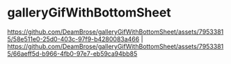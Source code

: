 # galleryGifWithBottomSheet
https://github.com/DeamBrose/galleryGifWithBottomSheet/assets/79533815/58e511e0-25d0-403c-97f9-b4280083a466 | https://github.com/DeamBrose/galleryGifWithBottomSheet/assets/79533815/66aeff5d-b966-4fb0-97e7-eb59ca94bb85                    
